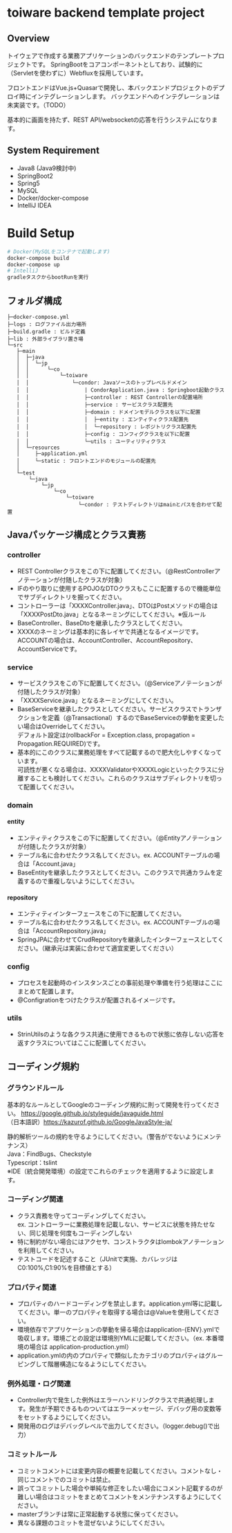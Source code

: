 # toiware backend template project

## Overview
トイウェアで作成する業務アプリケーションのバックエンドのテンプレートプロジェクトです。
SpringBootをコアコンポーネントとしており、試験的に（Servletを使わずに）Webfluxを採用しています。

フロントエンドはVue.js+Quasarで開発し、本バックエンドプロジェクトのデプロイ時にインテグレーションします。
バックエンドへのインテグレーションは未実装です。（TODO）

基本的に画面を持たず、REST API/websocketの応答を行うシステムになります。

## System Requirement
- Java8 (Java9検討中)
- SpringBoot2
- Spring5
- MySQL
- Docker/docker-compose
- IntelliJ IDEA

# Build Setup
```bash
# Docker(MySQLをコンテナで起動します)
docker-compose build
docker-compose up
# IntelliJ
gradleタスクからbootRunを実行
```

## フォルダ構成
```
├─docker-compose.yml
├─logs : ログファイル出力場所  
├─build.gradle : ビルド定義  
├─lib : 外部ライブラリ置き場  
└─src  
   ├─main  
   │  ├─java  
   │  │  └─jp  
   │  │      └─co  
   │  │          └─toiware  
   │  │              └─condor: Javaソースのトップレベルドメイン  
   │  │                  | CondorApplication.java : Springboot起動クラス  
   │  │                  ├─controller : REST Controllerの配置場所  
   │  │                  ├─service : サービスクラス配置先
   │  │                  ├─domain : ドメインモデルクラスを以下に配置  
   │  │                  │  ├─entity : エンティティクラス配置先  
   │  │                  │  └─repository : レポジトリクラス配置先   
   │  │                  ├─config : コンフィグクラスを以下に配置  
   │  │                  └─utils : ユーティリティクラス  
   │  └─resources  
   │     ├─application.yml  
   │     └─static : フロントエンドのモジュールの配置先
   │          
   └─test  
       └─java  
           └─jp  
               └─co  
                   └─toiware  
                       └─condor : テストディレクトリはmainとパスを合わせて配置  
```

## Javaパッケージ構成とクラス責務
### controller
- REST Controllerクラスをこの下に配置してください。（@RestControllerアノテーションが付随したクラスが対象）  
- IFのやり取りに使用するPOJOなDTOクラスもここに配置するので機能単位でサブディレクトリを掘ってください。  
- コントローラーは「XXXXController.java」、DTOはPostメソッドの場合は「XXXXPostDto.java」となるネーミングにしてください。※仮ルール
- BaseController、BaseDtoを継承したクラスとしてください。
- XXXXのネーミングは基本的に各レイヤで共通となるイメージです。ACCOUNTの場合は、AccountController、AccountRepository、AccountServiceです。

### service
- サービスクラスをこの下に配置してください。（@Serviceアノテーションが付随したクラスが対象）  
- 「XXXXService.java」となるネーミングにしてください。
- BaseServiceを継承したクラスとしてください。サービスクラスでトランザクションを定義（@Transactional）するのでBaseServiceの挙動を変更したい場合はOverrideしてください。<br>デフォルト設定は(rollbackFor = Exception.class, propagation = Propagation.REQUIRED)です。
- 基本的にこのクラスに業務処理をすべて記載するので肥大化しやすくなっています。<br>可読性が悪くなる場合は、XXXXValidatorやXXXXLogicといったクラスに分離することも検討してください。これらのクラスはサブディレクトリを切って配置してください。

### domain
#### entity
- エンティティクラスをこの下に配置してください。（@Entityアノテーションが付随したクラスが対象）  
- テーブル名に合わせたクラス名してください。ex. ACCOUNTテーブルの場合は「Account.java」
- BaseEntityを継承したクラスとしてください。このクラスで共通カラムを定義するので重複しないようにしてください。

#### repository
- エンティティインターフェースをこの下に配置してください。
- テーブル名に合わせたクラス名してください。ex. ACCOUNTテーブルの場合は「AccountRepository.java」
- SpringJPAに合わせてCrudRepositoryを継承したインターフェースとしてください。（継承元は実装に合わせて適宜変更してください）

### config
- プロセスを起動時のインスタンスごとの事前処理や準備を行う処理はここにまとめて配置します。
- @Configrationをつけたクラスが配置されるイメージです。

### utils
- StrinUtilsのような各クラス共通に使用できるもので状態に依存しない応答を返すクラスについてはここに配置してください。


## コーディング規約
### グラウンドルール
基本的なルールとしてGoogleのコーディング規約に則って開発を行ってください。
https://google.github.io/styleguide/javaguide.html  
（日本語訳）https://kazurof.github.io/GoogleJavaStyle-ja/

静的解析ツールの規約を守るようにしてください。（警告がでないようにメンテナンス）  
Java：FindBugs、Checkstyle  
Typescript：tslint  
※IDE（統合開発環境）の設定でこれらのチェックを適用するように設定します。  

### コーディング関連
- クラス責務を守ってコーディングしてください。<br>ex. コントローラーに業務処理を記載しない、サービスに状態を持たせない、同じ処理を何度もコーディングしない
- 特に制約がない場合にはアクセサ、コンストラクタはlombokアノテーションを利用してください。
- テストコードを記述すること（JUnitで実施、カバレッジは C0:100%,C1:90%を目標値とする）

### プロパティ関連
- プロパティのハードコーディングを禁止します。application.yml等に記載してください。単一のプロパティを取得する場合は@Valueを使用してください。
- 環境依存でアプリケーションの挙動を帰る場合はapplication-{ENV}.ymlで吸収します。環境ごとの設定は環境別YMLに記載してください。（ex. 本番環境の場合は application-production.yml）
- application.ymlの内のプロパティで類似したカテゴリのプロパティはグルーピングして階層構造になるようにしてください。

### 例外処理・ログ関連
- Controller内で発生した例外はエラーハンドリングクラスで共通処理します。発生が予期できるものついてはエラーメッセージ、デバッグ用の変数等をセットするようにしてください。
- 開発用のログはデバッグレベルで出力してください。（logger.debug()で出力）

### コミットルール
- コミットコメントには変更内容の概要を記載してください。コメントなし・同じコメントでのコミットは禁止。
- 誤ってコミットした場合や単純な修正をしたい場合にコメント記載するのが難しい場合はコミットをまとめてコメントをメンテナンスするようにしてください。
- masterブランチは常に正常起動する状態に保ってください。
- 異なる課題のコミットを混ぜないようにしてください。
